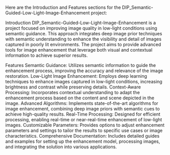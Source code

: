 
Here are the Introduction and Features sections for the DIP_Semantic-Guided-Low-Light-Image-Enhancement project:

Introduction
DIP_Semantic-Guided-Low-Light-Image-Enhancement is a project focused on improving image quality in low-light conditions using semantic guidance. This approach integrates deep image prior techniques with semantic understanding to enhance the visibility and detail of images captured in poorly lit environments. The project aims to provide advanced tools for image enhancement that leverage both visual and contextual information to achieve superior results.

Features
Semantic Guidance: Utilizes semantic information to guide the enhancement process, improving the accuracy and relevance of the image restoration.
Low-Light Image Enhancement: Employs deep learning techniques to enhance images captured in low-light conditions, increasing brightness and contrast while preserving details.
Context-Aware Processing: Incorporates contextual understanding to adapt the enhancement process based on the content and scene depicted in the image.
Advanced Algorithms: Implements state-of-the-art algorithms for image enhancement, combining deep image priors with semantic cues to achieve high-quality results.
Real-Time Processing: Designed for efficient processing, enabling real-time or near-real-time enhancement of low-light images.
Customizable Parameters: Provides options to adjust enhancement parameters and settings to tailor the results to specific use cases or image characteristics.
Comprehensive Documentation: Includes detailed guides and examples for setting up the enhancement model, processing images, and integrating the solution into various applications.
